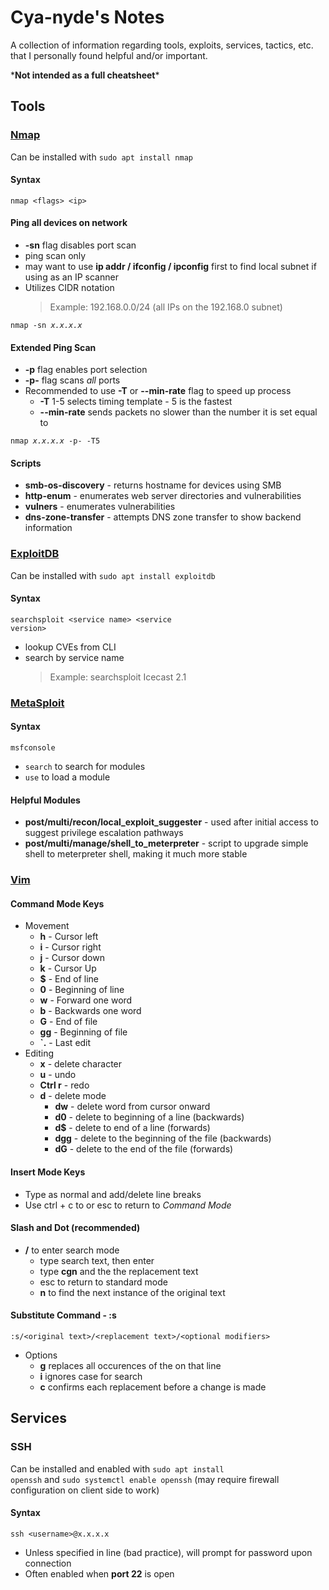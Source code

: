 Cya-nyde's Notes
================

A collection of information regarding tools, exploits, services, tactics, etc. that I personally found helpful and/or important. 

\***Not intended as a full cheatsheet**\*

Tools
-----

### [Nmap](https://nmap.org/)

<p>
    Can be installed with <code>sudo apt install nmap</code>
</p>

#### Syntax

<code>nmap \<flags> \<ip> </code>

#### Ping all devices on network

* **-sn** flag disables port scan
* ping scan only
* may want to use **ip addr / ifconfig / ipconfig** first to find local subnet if using as an IP scanner
* Utilizes CIDR notation
    > Example: 192.168.0.0/24 (all IPs on the 192.168.0 subnet)

<code>nmap -sn <em>x.x.x.x</em></code>

#### Extended Ping Scan

* **-p** flag enables port selection
* **-p-** flag scans *all* ports
* Recommended to use **-T** or **--min-rate** flag to speed up process
    * **-T** 1-5 selects timing template - 5 is the fastest
    * **--min-rate** sends packets no slower than the number it is set equal to

<code>nmap <em>x.x.x.x</em> -p- -T5</code>

#### Scripts

- **smb-os-discovery** - returns hostname for devices using SMB
- **http-enum** - enumerates web server directories and vulnerabilities
- **vulners** - enumerates vulnerabilities
- **dns-zone-transfer** - attempts DNS zone transfer to show backend information

### [ExploitDB](https://www.exploit-db.com/)

<p>
    Can be installed with <code>sudo apt install exploitdb</code>
</p>

#### Syntax

<code>searchsploit \<service name> \<service version></code>

* lookup CVEs from CLI
* search by service name
    > Example: searchsploit Icecast 2.1

### [MetaSploit](https://www.metasploit.com/)

#### Syntax

<code>msfconsole</code>

- <code>search</code> to search for modules
- <code>use</code> to load a module

#### Helpful Modules

- **post/multi/recon/local_exploit_suggester** - used after initial access to suggest privilege escalation pathways
- **post/multi/manage/shell_to_meterpreter** - script to upgrade simple shell to meterpreter shell, making it much more stable

### [Vim](https://www.vim.org/)

#### Command Mode Keys

- Movement
    - **h** - Cursor left
    - **i** - Cursor right
    - **j** - Cursor down
    - **k** - Cursor Up
    - **$** - End of line
    - **0** - Beginning of line
    - **w** - Forward one word
    - **b** - Backwards one word
    - **G** - End of file
    - **gg** - Beginning of file
    - **\`.** - Last edit
- Editing
    - **x** - delete character
    - **u** - undo
    - **Ctrl r** - redo
    - **d** - delete mode
        - **dw** - delete word from cursor onward
        - **d0** - delete to beginning of a line (backwards)
        - **d$** - delete to end of a line (forwards)
        - **dgg** - delete to the beginning of the file (backwards)
        - **dG** - delete to the end of the file (forwards)

#### Insert Mode Keys

- Type as normal and add/delete line breaks
- Use ctrl + c to or esc to return to *Command Mode*

#### Slash and Dot (recommended)

- **/** to enter search mode
    - type search text, then enter
    - type **cgn** and the the replacement text
    - esc to return to standard mode
    - **n** to find the next instance of the original text

#### Substitute Command - **:s**

`:s/<original text>/<replacement text>/<optional modifiers>`

- Options
    - **g** replaces all occurences of the <original text> on that line
    - **i** ignores case for search
    - **c** confirms each replacement before a change is made

Services
--------

### SSH

Can be installed and enabled with <code>sudo apt install openssh</code> and <code>sudo systemctl enable openssh</code> (may require firewall configuration on client side to work)

#### Syntax

`ssh <username>@x.x.x.x`

- Unless specified in line (bad practice), will prompt for password upon connection
- Often enabled when **port 22** is open
